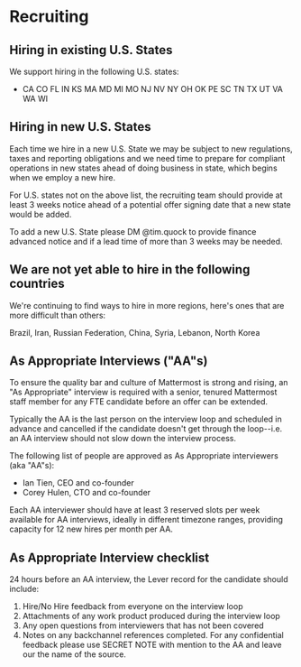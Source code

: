# Recruiting

## Hiring in existing U.S. States 

We support hiring in the following U.S. states: 

* CA CO FL IN KS MA MD MI MO NJ NV NY OH OK PE SC TN TX UT VA WA WI

## Hiring in new U.S. States

Each time we hire in a new U.S. State we may be subject to new regulations, taxes and reporting obligations and we need time to prepare for compliant operations in new states ahead of doing business in state, which begins when we employ a new hire. 

For U.S. states not on the above list, the recruiting team should provide at least 3 weeks notice ahead of a potential offer signing date that a new state would be added. 

To add a new U.S. State please DM @tim.quock to provide finance advanced notice and if a lead time of more than 3 weeks may be needed. 

## We are not yet able to hire in the following countries

We're continuing to find ways to hire in more regions, here's ones that are more difficult than others:   
  
Brazil, Iran, Russian Federation, China, Syria, Lebanon, North Korea

## As Appropriate Interviews \("AA"s\) 

To ensure the quality bar and culture of Mattermost is strong and rising, an "As Appropriate" interview is required with a senior, tenured Mattermost staff member for any FTE candidate before an offer can be extended.   
  
Typically the AA is the last person on the interview loop and scheduled in advance and cancelled if the candidate doesn't get through the loop--i.e. an AA interview should not slow down the interview process. 

The following list of people are approved as As Appropriate interviewers \(aka "AA"s\): 

* Ian Tien, CEO and co-founder
* Corey Hulen, CTO and co-founder 

Each AA interviewer should have at least 3 reserved slots per week available for AA interviews, ideally in different timezone ranges, providing capacity for 12 new hires per month per AA. 

## As Appropriate Interview checklist 

24 hours before an AA interview, the Lever record for the candidate should include: 

1. Hire/No Hire feedback from everyone on the interview loop
2. Attachments of any work product produced during the interview loop
3. Any open questions from interviewers that has not been covered 
4. Notes on any backchannel references completed. For any confidential feedback please use SECRET NOTE with mention to the AA and leave our the name of the source.



